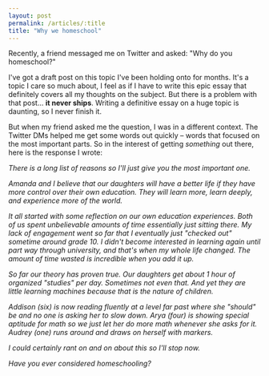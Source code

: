 ```yaml
---
layout: post
permalink: /articles/:title
title: "Why we homeschool"
---
```


Recently, a friend messaged me on Twitter and asked: "Why do you homeschool?"

I've got a draft post on this topic I've been holding onto for months. It's a topic I care so much about, I feel as if I have to write this epic essay that definitely covers all my thoughts on the subject. But there is a problem with that post... **it never ships**. Writing a definitive essay on a huge topic is daunting, so I never finish it.

But when my friend asked me the question, I was in a different context. The Twitter DMs helped me get some words out quickly – words that focused on the most important parts. So in the interest of getting _something_ out there, here is the response I wrote:

_There is a long list of reasons so I'll just give you the most important one._

_Amanda and I believe that our daughters will have a better life if they have more control over their own education. They will learn more, learn deeply, and experience more of the world._

_It all started with some reflection on our own education experiences. Both of us spent unbelievable amounts of time essentially just sitting there. My lack of engagement went so far that I eventually just "checked out" sometime around grade 10. I didn't become interested in learning again until part way through university, and that's when my whole life changed. The amount of time wasted is incredible when you add it up._

_So far our theory has proven true. Our daughters get about 1 hour of organized "studies" per day. Sometimes not even that. And yet they are little learning machines because that is the nature of children._

_Addison (six) is now reading fluently at a level far past where she "should" be and no one is asking her to slow down. Arya (four) is showing special aptitude for math so we just let her do more math whenever she asks for it. Audrey (one) runs around and draws on herself with markers._

_I could certainly rant on and on about this so I'll stop now._

_Have you ever considered homeschooling?_
